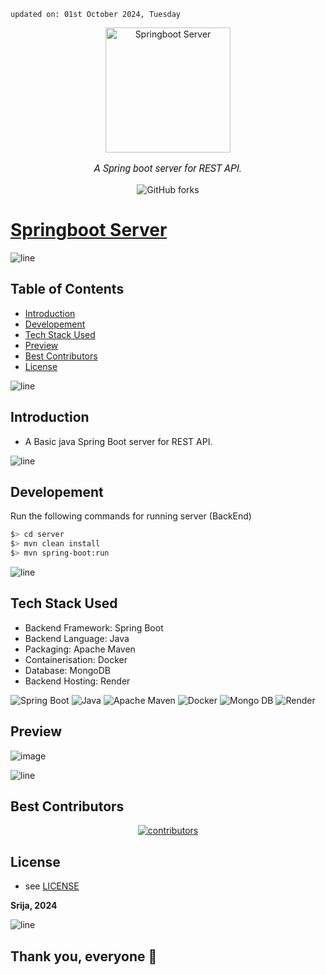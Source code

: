     updated on: 01st October 2024, Tuesday

<div align=center>
    <a href="https://github.com/SrijaAdhya12/springboot-server">
        <img width="200" src="https://www.svgrepo.com/show/354380/spring-icon.svg" alt="Springboot Server">
    </a>
    <p style="font-family: roboto, calibri; font-size:12pt; font-style:italic"> A Spring boot server for REST API. </p>
    <a src="https://github.com/SrijaAdhya12/springboot-server/forks">
        <img alt="GitHub forks" src="https://img.shields.io/github/forks/SrijaAdhya12/springboot-server">
    </a>
</div>

# [Springboot Server](https://springboot-server-pgf3.onrender.com/)

![line]

## Table of Contents

- [Introduction](#introduction)
- [Developement](#developement)
- [Tech Stack Used](#tech-stack-used)
- [Preview](#preview)
- [Best Contributors](#best-contributors)
- [License](#license)

![line]

## Introduction

- A Basic java Spring Boot server for REST API.

![line]

## Developement

Run the following commands for running server (BackEnd)

```sh
$> cd server
$> mvn clean install
$> mvn spring-boot:run
```

![line]

## Tech Stack Used

- Backend Framework: Spring Boot
- Backend Language: Java
- Packaging: Apache Maven
- Containerisation: Docker
- Database: MongoDB
- Backend Hosting: Render

![Spring Boot](https://img.shields.io/badge/springboot-%23000000.svg?style=for-the-badge&logo=springboot&logoColor=white) ![Java](https://img.shields.io/badge/java-%23ED8B00.svg?style=for-the-badge&logo=openjdk) ![Apache Maven](https://img.shields.io/badge/Apache%20Maven-C71A36?style=for-the-badge&logo=Apache%20Maven&logoColor=white) ![Docker](https://img.shields.io/badge/docker-%230db7ed.svg?style=for-the-badge&logo=docker&logoColor=white) ![Mongo DB](https://img.shields.io/badge/MongoDB-4EA94B?style=for-the-badge&logo=mongodb&logoColor=white) ![Render](https://img.shields.io/badge/Render-000000?style=for-the-badge&logo=render&logoColor=white) 


## Preview

![image](https://github.com/user-attachments/assets/248c951d-00c5-4570-ab01-8eab8a173944)


![line]

## Best Contributors

<div align="center">
    <a href="https://github.com/SrijaAdhya12/springboot-server/graphs/contributors">
        <img src="https://contrib.rocks/image?repo=SrijaAdhya12/springboot-server" alt="contributors" />
    </a>
</div>

## License

-   see [LICENSE]

**Srija, 2024**

[license]: https://github.com/SrijaAdhya12/springboot-server/blob/main/LICENSE

![line]

## Thank you, everyone 💚

[markdown badges]: https://github.com/Ileriayo/markdown-badges
[line]: https://user-images.githubusercontent.com/75939390/137615281-3a875960-92cc-407f-97fe-fd2319bdb252.png
[License]: https:/SrijaAdhya12/virtualR/github.com/blob/main/LICENSE

<!-- 01/10/24 -->
